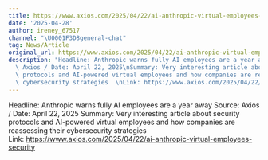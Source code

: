 ```yaml
---
title: https://www.axios.com/2025/04/22/ai-anthropic-virtual-employees-security
date: '2025-04-28'
author: ireney_67517
channel: "\U0001F3D8general-chat"
tag: News/Article
original_url: https://www.axios.com/2025/04/22/ai-anthropic-virtual-employees-security
description: "Headline: Anthropic warns fully AI employees are a year away\nSource:\
  \ Axios / Date: April 22, 2025\nSummary: Very interesting article about security\
  \ protocols and AI-powered virtual employees and how companies are reassessing their\
  \ cybersecurity strategies  \nLink: https://www.axios.com/2025/04/22/ai-anthropic-virtual-employees-security"
---
```


Headline: Anthropic warns fully AI employees are a year away
Source: Axios / Date: April 22, 2025
Summary: Very interesting article about security protocols and AI-powered virtual employees and how companies are reassessing their cybersecurity strategies  
Link: https://www.axios.com/2025/04/22/ai-anthropic-virtual-employees-security